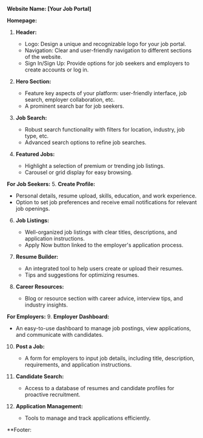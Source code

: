 
**Website Name: [Your Job Portal]**

**Homepage:**
1. **Header:**
   - Logo: Design a unique and recognizable logo for your job portal.
   - Navigation: Clear and user-friendly navigation to different sections of the website.
   - Sign In/Sign Up: Provide options for job seekers and employers to create accounts or log in.

2. **Hero Section:**
   - Feature key aspects of your platform: user-friendly interface, job search, employer collaboration, etc.
   - A prominent search bar for job seekers.

3. **Job Search:**
   - Robust search functionality with filters for location, industry, job type, etc.
   - Advanced search options to refine job searches.

4. **Featured Jobs:**
   - Highlight a selection of premium or trending job listings.
   - Carousel or grid display for easy browsing.

**For Job Seekers:**
5. **Create Profile:**
   - Personal details, resume upload, skills, education, and work experience.
   - Option to set job preferences and receive email notifications for relevant job openings.

6. **Job Listings:**
   - Well-organized job listings with clear titles, descriptions, and application instructions.
   - Apply Now button linked to the employer's application process.

7. **Resume Builder:**
   - An integrated tool to help users create or upload their resumes.
   - Tips and suggestions for optimizing resumes.

8. **Career Resources:**
   - Blog or resource section with career advice, interview tips, and industry insights.

**For Employers:**
9. **Employer Dashboard:**
   - An easy-to-use dashboard to manage job postings, view applications, and communicate with candidates.

10. **Post a Job:**
    - A form for employers to input job details, including title, description, requirements, and application instructions.

11. **Candidate Search:**
    - Access to a database of resumes and candidate profiles for proactive recruitment.

12. **Application Management:**
    - Tools to manage and track applications efficiently.

**Footer:
